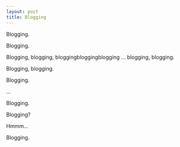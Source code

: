 ```yaml
---
layout: post
title: Blogging
---
```


Blogging.

Blogging.

Blogging, blogging, bloggingbloggingblogging … blogging, blogging.

Blogging, blogging.

Blogging.

…

Blogging.

Blogging?

Hmmm…

Blogging.
